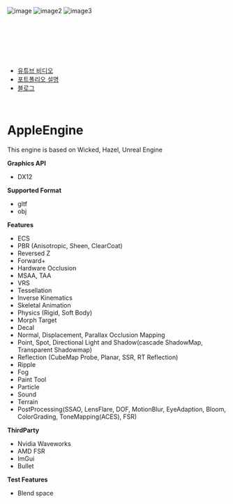 ![image](https://user-images.githubusercontent.com/67462119/149637632-53672d4f-d56a-4be2-8f03-926a2a832d7f.png)
![image2](https://user-images.githubusercontent.com/67462119/149637752-5ca3322f-6ea2-45d7-acd9-e301be933a7b.png)
![image3](https://user-images.githubusercontent.com/67462119/149645674-0d475642-c493-42cd-a16d-f4da9e14e882.png)



<br>
<br>

# 
<br>

- <a href="https://www.youtube.com/channel/UCXFu2PFC0sFkW04UkozFj4Q/videos">유튜브 비디오</a>
- [포트폴리오 설명](portfolio.md)
- <a href="https://graphics12.tistory.com/">블로그</a>

<br>

# AppleEngine
This engine is based on Wicked, Hazel, Unreal Engine

**Graphics API**

  * DX12
  

**Supported Format**
  * gltf
  * obj


**Features**

  * ECS
  * PBR (Anisotropic, Sheen, ClearCoat)
  * Reversed Z
  * Forward+ 
  * Hardware Occlusion
  * MSAA, TAA
  * VRS
  * Tessellation
  * Inverse Kinematics
  * Skeletal Animation
  * Physics (Rigid, Soft Body)
  * Morph Target
  * Decal
  * Normal, Displacement, Parallax Occlusion Mapping
  * Point, Spot, Directional Light and Shadow(cascade ShadowMap, Transparent Shadowmap)
  * Reflection (CubeMap Probe, Planar, SSR, RT Reflection)
  * Ripple
  * Fog
  * Paint Tool
  * Particle
  * Sound
  * Terrain
  * PostProcessing(SSAO, LensFlare, DOF, MotionBlur, EyeAdaption, Bloom, ColorGrading, ToneMapping(ACES), FSR)
 
 
  **ThirdParty**
  * Nvidia Waveworks
  * AMD FSR
  * ImGui
  * Bullet


  **Test Features**
  * Blend space



